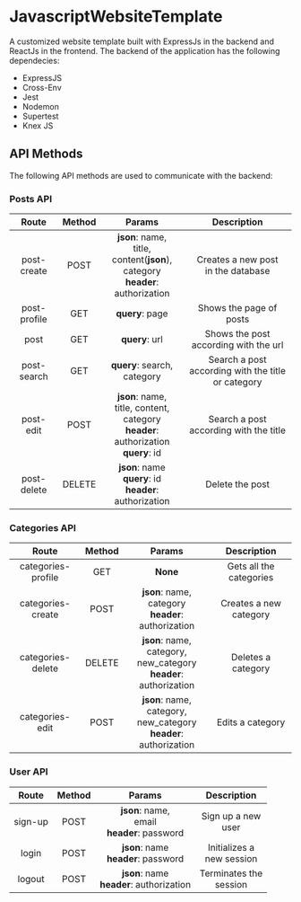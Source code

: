 # JavascriptWebsiteTemplate
A customized website template built with ExpressJs in the backend and ReactJs in the frontend. The backend of the application has the following dependecies:

- ExpressJS
- Cross-Env
- Jest
- Nodemon
- Supertest
- Knex JS

## API Methods
The following API methods are used to communicate with the backend:

### Posts API
| **Route** | **Method** |  **Params**  | **Description** |
|    :-:    |     :-:    |      :-:     |       :-:       |
| post-create|    POST   |**json**: name,</br>title, content(**json**),</br>category</br>**header**: authorization| Creates a new post </br> in the database|
| post-profile|   GET    |**query**: page | Shows the page of posts|
|   post  |   GET    |**query**: url| Shows the post according with the url|
| post-search |   GET    |**query**: search,</br>category| Search a post </br> according with the title</br>or category|
| post-edit |    POST    |**json**: name,</br> title, content,</br>category</br>**header**: authorization</br>**query**: id| Search a post </br> according with the title|
| post-delete |  DELETE  |**json**: name</br>**query**: id</br>**header**: authorization| Delete the post |

### Categories API
| **Route** | **Method** |  **Params**  | **Description** |
|    :-:    |     :-:    |      :-:     |       :-:       |
| categories-profile |   GET  |  **None**  | Gets all the categories |
| categories-create  |  POST  |  **json**: name,</br> category</br>**header**: authorization| Creates a new category|
| categories-delete  |  DELETE  |  **json**: name,</br> category, new_category</br>**header**: authorization| Deletes a category|
| categories-edit  |  POST  |  **json**: name,</br> category, new_category</br>**header**: authorization| Edits a category|

### User API
| **Route** | **Method** |  **Params**  | **Description** |
|    :-:    |     :-:    |      :-:     |       :-:       |
|  sign-up  |    POST    | **json**: name,</br> email</br>**header**: password| Sign up a new </br> user|
|   login   |    POST    |**json**: name</br>**header**: password| Initializes a </br> new session|
|   logout  |    POST    |**json**: name</br>**header**: authorization | Terminates the </br> session|
